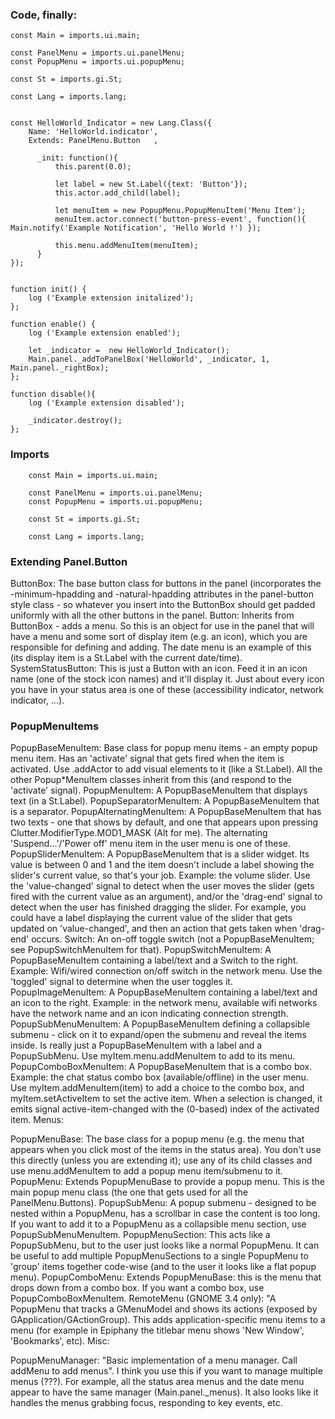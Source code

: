 ### Code, finally:

    const Main = imports.ui.main; 

    const PanelMenu = imports.ui.panelMenu; 
    const PopupMenu = imports.ui.popupMenu;

    const St = imports.gi.St;

    const Lang = imports.lang;


    const HelloWorld_Indicator = new Lang.Class({
        Name: 'HelloWorld.indicator',
        Extends: PanelMenu.Button   ,
 
          _init: function(){
              this.parent(0.0);

              let label = new St.Label({text: 'Button'});
              this.actor.add_child(label);

              let menuItem = new PopupMenu.PopupMenuItem('Menu Item');
              menuItem.actor.connect('button-press-event', function(){ Main.notify('Example Notification', 'Hello World !') });

              this.menu.addMenuItem(menuItem);
          }
    });


    function init() {
        log ('Example extension initalized');
    };  

    function enable() {
        log ('Example extension enabled');

        let _indicator =  new HelloWorld_Indicator(); 
        Main.panel._addToPanelBox('HelloWorld', _indicator, 1, Main.panel._rightBox);
    };

    function disable(){
        log ('Example extension disabled');

        _indicator.destroy();
    };
    
### Imports 
        const Main = imports.ui.main; 

        const PanelMenu = imports.ui.panelMenu; 
        const PopupMenu = imports.ui.popupMenu;

        const St = imports.gi.St;

        const Lang = imports.lang;
        
### Extending Panel.Button
ButtonBox: The base button class for buttons in the panel (incorporates the -minimum-hpadding and -natural-hpadding attributes in the panel-button style class - so whatever you insert into the ButtonBox should get padded uniformly with all the other buttons in the panel.
Button: Inherits from ButtonBox - adds a menu. So this is an object for use in the panel that will have a menu and some sort of display item (e.g. an icon), which you are responsible for defining and adding. The date menu is an example of this (its display item is a St.Label with the current date/time).
SystemStatusButton: This is just a Button with an icon. Feed it in an icon name (one of the stock icon names) and it'll display it. Just about every icon you have in your status area is one of these (accessibility indicator, network indicator, ...).
### PopupMenuItems

PopupBaseMenuItem: Base class for popup menu items - an empty popup menu item. Has an 'activate' signal that gets fired when the item is activated. Use .addActor to add visual elements to it (like a St.Label). All the other Popup*MenuItem classes inherit from this (and respond to the 'activate' signal).
PopupMenuItem: A PopupBaseMenuItem that displays text (in a St.Label).
PopupSeparatorMenuItem: A PopupBaseMenuItem that is a separator.
PopupAlternatingMenuItem: A PopupBaseMenuItem that has two texts - one that shows by default, and one that appears upon pressing Clutter.ModifierType.MOD1_MASK (Alt for me). The alternating 'Suspend...'/'Power off' menu item in the user menu is one of these.
PopupSliderMenuItem: A PopupBaseMenuItem that is a slider widget. Its value is between 0 and 1 and the item doesn't include a label showing the slider's current value, so that's your job. Example: the volume slider. Use the 'value-changed' signal to detect when the user moves the slider (gets fired with the current value as an argument), and/or the 'drag-end' signal to detect when the user has finished dragging the slider. For example, you could have a label displaying the current value of the slider that gets updated on 'value-changed', and then an action that gets taken when 'drag-end' occurs.
Switch: An on-off toggle switch (not a PopupBaseMenuItem; see PopupSwitchMenuItem for that).
PopupSwitchMenuItem: A PopupBaseMenuItem containing a label/text and a Switch to the right. Example: Wifi/wired connection on/off switch in the network menu. Use the 'toggled' signal to determine when the user toggles it.
PopupImageMenuItem: A PopupBaseMenuItem containing a label/text and an icon to the right. Example: in the network menu, available wifi networks have the network name and an icon indicating connection strength.
PopupSubMenuMenuItem: A PopupBaseMenuItem defining a collapsible submenu - click on it to expand/open the submenu and reveal the items inside. Is really just a PopupBaseMenuItem with a label and a PopupSubMenu. Use myItem.menu.addMenuItem to add to its menu.
PopupComboBoxMenuItem: A PopupBaseMenuItem that is a combo box. Example: the chat status combo box (available/offline) in the user menu. Use myItem.addMenuItem(item) to add a choice to the combo box, and myItem.setActiveItem to set the active item. When a selection is changed, it emits signal active-item-changed with the (0-based) index of the activated item.
Menus:

PopupMenuBase: The base class for a popup menu (e.g. the menu that appears when you click most of the items in the status area). You don't use this directly (unless you are extending it); use any of its child classes and use menu.addMenuItem to add a popup menu item/submenu to it.
PopupMenu: Extends PopupMenuBase to provide a popup menu. This is the main popup menu class (the one that gets used for all the PanelMenu.Buttons).
PopupSubMenu: A popup submenu - designed to be nested within a PopupMenu, has a scrollbar in case the content is too long. If you want to add it to a PopupMenu as a collapsible menu section, use PopupSubMenuMenuItem.
PopupMenuSection: This acts like a PopupSubMenu, but to the user just looks like a normal PopupMenu. It can be useful to add multiple PopupMenuSections to a single PopupMenu to 'group' items together code-wise (and to the user it looks like a flat popup menu).
PopupComboMenu: Extends PopupMenuBase: this is the menu that drops down from a combo box. If you want a combo box, use PopupComboBoxMenuItem.
RemoteMenu (GNOME 3.4 only): "A PopupMenu that tracks a GMenuModel and shows its actions (exposed by GApplication/GActionGroup). This adds application-specific menu items to a menu (for example in Epiphany the titlebar menu shows 'New Window', 'Bookmarks', etc).
Misc:

PopupMenuManager: "Basic implementation of a menu manager. Call addMenu to add menus". I think you use this if you want to manage multiple menus (???). For example, all the status area menus and the date menu appear to have the same manager (Main.panel._menus). It also looks like it handles the menus grabbing focus, responding to key events, etc.

